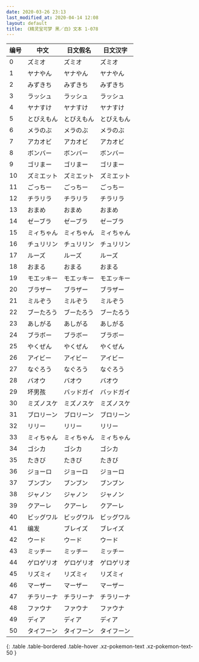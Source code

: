 ```yaml
---
date: 2020-03-26 23:13
last_modified_at: 2020-04-14 12:08
layout: default
title: 《精灵宝可梦 黑／白》文本 1-078
---
```

| 编号 | 中文 | 日文假名 | 日文汉字 |
| ---- | ---- | ---- | --- |
| 0 | ズミオ | ズミオ | ズミオ |
| 1 | ヤナやん | ヤナやん | ヤナやん |
| 2 | みずきち | みずきち | みずきち |
| 3 | ラッシュ | ラッシュ | ラッシュ |
| 4 | ヤナすけ | ヤナすけ | ヤナすけ |
| 5 | とびえもん | とびえもん | とびえもん |
| 6 | メラのぶ | メラのぶ | メラのぶ |
| 7 | アカオビ | アカオビ | アカオビ |
| 8 | ボンバー | ボンバー | ボンバー |
| 9 | ゴリまー | ゴリまー | ゴリまー |
| 10 | ズミエット | ズミエット | ズミエット |
| 11 | ごっちー | ごっちー | ごっちー |
| 12 | チラリラ | チラリラ | チラリラ |
| 13 | おまめ | おまめ | おまめ |
| 14 | ゼーブラ | ゼーブラ | ゼーブラ |
| 15 | ミィちゃん | ミィちゃん | ミィちゃん |
| 16 | チュリリン | チュリリン | チュリリン |
| 17 | ルーズ | ルーズ | ルーズ |
| 18 | おまる | おまる | おまる |
| 19 | モエッキー | モエッキー | モエッキー |
| 20 | ブラザー | ブラザー | ブラザー |
| 21 | ミルぞう | ミルぞう | ミルぞう |
| 22 | ブーたろう | ブーたろう | ブーたろう |
| 23 | あしがる | あしがる | あしがる |
| 24 | ブラボー | ブラボー | ブラボー |
| 25 | やくぜん | やくぜん | やくぜん |
| 26 | アイビー | アイビー | アイビー |
| 27 | なぐろう | なぐろう | なぐろう |
| 28 | バオウ | バオウ | バオウ |
| 29 | 坏男孩 | バッドガイ | バッドガイ |
| 30 | ミズノスケ | ミズノスケ | ミズノスケ |
| 31 | ブロリーン | ブロリーン | ブロリーン |
| 32 | リリー | リリー | リリー |
| 33 | ミィちゃん | ミィちゃん | ミィちゃん |
| 34 | ゴシカ | ゴシカ | ゴシカ |
| 35 | たきび | たきび | たきび |
| 36 | ジョーロ | ジョーロ | ジョーロ |
| 37 | ブンブン | ブンブン | ブンブン |
| 38 | ジャノン | ジャノン | ジャノン |
| 39 | クアーレ | クアーレ | クアーレ |
| 40 | ビッグワル | ビッグワル | ビッグワル |
| 41 | 编发 | ブレイズ | ブレイズ |
| 42 | ウード | ウード | ウード |
| 43 | ミッチー | ミッチー | ミッチー |
| 44 | ゲロゲリオ | ゲロゲリオ | ゲロゲリオ |
| 45 | リズミィ | リズミィ | リズミィ |
| 46 | マーザー | マーザー | マーザー |
| 47 | チラリーナ | チラリーナ | チラリーナ |
| 48 | ファウナ | ファウナ | ファウナ |
| 49 | ディア | ディア | ディア |
| 50 | タイフーン | タイフーン | タイフーン |
{: .table .table-bordered .table-hover .xz-pokemon-text .xz-pokemon-text-50 }
